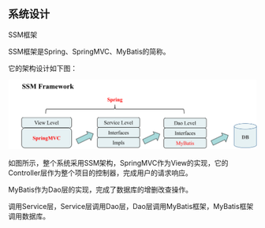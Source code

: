 ## 系统设计

SSM框架

SSM框架是Spring、SpringMVC、MyBatis的简称。

它的架构设计如下图：

![SSM框架](./img/SSM.png)

如图所示，整个系统采用SSM架构，SpringMVC作为View的实现，它的Controller层作为整个项目的控制器，完成用户的请求响应。

MyBatis作为Dao层的实现，完成了数据库的增删改查操作。

调用Service层，Service层调用Dao层，Dao层调用MyBatis框架，MyBatis框架调用数据库。